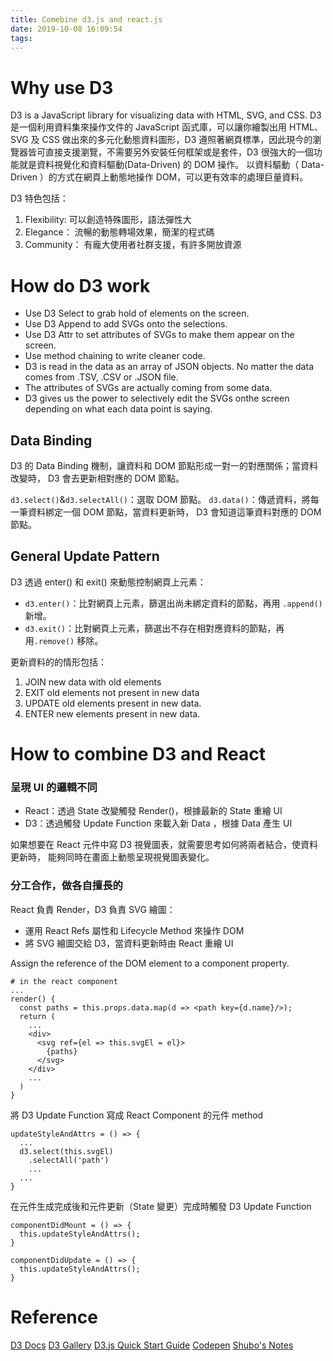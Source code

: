 ```yaml
---
title: Comebine d3.js and react.js
date: 2019-10-08 16:09:54
tags:
---
```


# Why use D3
D3 is a JavaScript library for visualizing data with HTML, SVG, and CSS.
D3 是一個利用資料集來操作文件的 JavaScript 函式庫，可以讓你繪製出用 HTML、SVG 及 CSS 做出來的多元化動態資料圖形，D3 遵照著網頁標準，因此現今的瀏覽器皆可直接支援瀏覽，不需要另外安裝任何框架或是套件，D3 很強大的一個功能就是資料視覺化和資料驅動(Data-Driven) 的 DOM 操作。
以資料驅動（ Data-Driven ）的方式在網頁上動態地操作 DOM，可以更有效率的處理巨量資料。

D3 特色包括：

1. Flexibility: 可以創造特殊圖形，語法彈性大
2. Elegance： 流暢的動態轉場效果，簡潔的程式碼
3. Community： 有龐大使用者社群支援，有許多開放資源

# How do D3 work

- Use D3 Select to grab hold of elements on the screen.
- Use D3 Append to add SVGs onto the selections.
- Use D3 Attr to set attributes of SVGs to make them appear on the screen.
- Use method chaining to write cleaner code.
- D3 is read in the data as an array of JSON objects. No matter the data comes from .TSV, .CSV or .JSON file.
- The attributes of SVGs are actually coming from some data.
- D3 gives us the power to selectively edit the SVGs onthe screen depending on what each data point is saying.

## Data Binding
D3 的 Data Binding 機制，讓資料和 DOM 節點形成一對一的對應關係；當資料改變時， D3 會去更新相對應的 DOM 節點。

`d3.select()`&`d3.selectAll()`：選取 DOM 節點。
`d3.data()`：傳遞資料，將每一筆資料綁定一個 DOM 節點，當資料更新時， D3 會知道這筆資料對應的 DOM 節點。


## General Update Pattern
D3 透過 enter() 和 exit() 來動態控制網頁上元素：

- `d3.enter()`：比對網頁上元素，篩選出尚未綁定資料的節點，再用 `.append()` 新增。
- `d3.exit()`：比對網頁上元素，篩選出不存在相對應資料的節點，再用`.remove()` 移除。

更新資料的的情形包括：

1. JOIN new data with old elements
2. EXIT old elements not present in new data
3. UPDATE old elements present in new data.
4. ENTER new elements present in new data.

# How to combine D3 and React

### 呈現 UI 的邏輯不同

- React：透過 State 改變觸發 Render()，根據最新的 State 重繪 UI
- D3：透過觸發 Update Function 來載入新 Data ，根據 Data 產生 UI 

如果想要在 React 元件中寫 D3 視覺圖表，就需要思考如何將兩者結合，使資料更新時，
能夠同時在畫面上動態呈現視覺圖表變化。

### 分工合作，做各自擅長的

React 負責 Render，D3 負責 SVG 繪圖：
- 運用 React Refs 屬性和 Lifecycle Method 來操作 DOM
- 將 SVG 繪圖交給 D3，當資料更新時由 React 重繪 UI 

Assign the reference of the DOM element to a component property.
```
# in the react component
...
render() {
  const paths = this.props.data.map(d => <path key={d.name}/>);
  return (
    ...
    <div>
      <svg ref={el => this.svgEl = el}>
        {paths}
      </svg>
    </div>
    ...
  )
}

```

將 D3 Update Function 寫成 React Component 的元件 method
```
updateStyleAndAttrs = () => {
  ...
  d3.select(this.svgEl)
    .selectAll('path')
    ...
  ...
}
```

在元件生成完成後和元件更新（State 變更）完成時觸發 D3 Update Function
```
componentDidMount = () => {
  this.updateStyleAndAttrs();
}

componentDidUpdate = () => {
  this.updateStyleAndAttrs();
}
```

# Reference

[D3 Docs](https://github.com/d3/d3/wiki/TW-Home)
[D3 Gallery](https://github.com/d3/d3/wiki/Gallery)
[D3.js Quick Start Guide](https://reurl.cc/k5EY23)
[Codepen](https://codepen.io/thecraftycoderpdx/pen/jZyzKo)
[Shubo's Notes](http://shubo.io/react-d3/)
